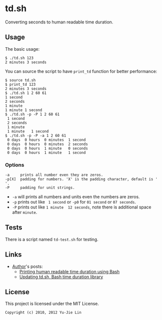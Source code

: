 td.sh
=====

Converting seconds to human readable time duration.

Usage
-----

The basic usage:

    $ ./td.sh 123
    2 minutes 3 seconds

You can source the script to have `print_td` function for better performance:

    $ source td.sh
    $ print_td 123
    2 minutes 3 seconds
    $ ./td.sh 1 2 60 61
    1 second
    2 seconds
    1 minute
    1 minute 1 second
    $ ./td.sh -p -P 1 2 60 61
     1 second 
     2 seconds
     1 minute 
     1 minute   1 second 
    $ ./td.sh -p -P -a 1 2 60 61
     0 days  0 hours  0 minutes  1 second 
     0 days  0 hours  0 minutes  2 seconds
     0 days  0 hours  1 minute   0 seconds
     0 days  0 hours  1 minute   1 second 

### Options

    -a     prints all number even they are zeros.
    -p[X]  padding for numbers. 'X' is the padding character, default is ' '.
    -P     padding for unit strings.

 * `-a` will prints all numbers and units even the numbers are zeros.
 * `-p` prints out like ` 1 second` or `-p0` for `01 second` or `07 seconds`.
 * `-P` prints out like `1 minute  12 seconds`, note there is additional space after `minute`.

Tests
-----

There is a script named `td-test.sh` for testing.

Links
-----

 * [Author][]'s posts:
   * [Printing human readable time duration using Bash](http://blog.yjl.im/2010/11/printing-human-readable-time-duration.html)
   * [Updating td.sh, Bash time duration library](http://blog.yjl.im/2012/01/updating-tdsh-bash-time-duration.html)

[Author]: http://blog.yjl.im

License
-------

This project is licensed under the MIT License.

    Copyright (c) 2010, 2012 Yu-Jie Lin
